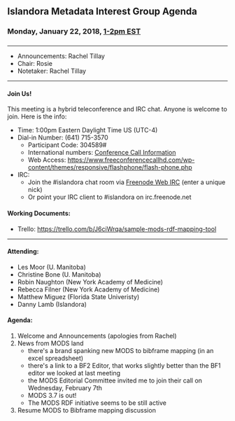 
## Islandora Metadata Interest Group Agenda
### Monday, January 22, 2018, [1-2pm EST](http://www.thetimezoneconverter.com/?t=1%20pm&tz=Toronto&)
### 
---
* Announcements: Rachel Tillay
* Chair: Rosie
* Notetaker: Rachel Tillay
---

#### Join Us!
This meeting is a hybrid teleconference and IRC chat. Anyone is welcome to join. Here is the info:
* Time: 1:00pm Eastern Daylight Time US (UTC-4)
* Dial-in Number: (641) 715-3570
  * Participant Code: 304589#
  * International numbers: [Conference Call Information](https://github.com/Islandora-CLAW/CLAW/wiki/Conference-Call-Information)
  * Web Access: https://www.freeconferencecallhd.com/wp-content/themes/responsive/flashphone/flash-phone.php
* IRC:
  * Join the #islandora chat room via [Freenode Web IRC](http://webchat.freenode.net/) (enter a unique nick)
  * Or point your IRC client to #islandora on irc.freenode.net
  
#### Working Documents:
* Trello: https://trello.com/b/J6ciWrqa/sample-mods-rdf-mapping-tool
---

#### Attending:
* Les Moor (U. Manitoba)
* Christine Bone (U. Manitoba)
* Robin Naughton (New York Academy of Medicine)
* Rebecca Filner (New York Academy of Medicine)
* Matthew Miguez (Florida State Univeristy)
* Danny Lamb (Islandora)

#### Agenda:
1. Welcome and Announcements (apologies from Rachel)
2. News from MODS land
     * there's a brand spanking new MODS to bibframe mapping (in an excel spreadsheet)
     * there's a link to a BF2 Editor, that works slightly better than the BF1 editor we looked at last meeting
     * the MODS Editorial Committee invited me to join their call on Wednesday, February 7th 
     * MODS 3.7 is out!
     * The MODS RDF initiative seems to be still active
3. Resume MODS to Bibframe mapping discussion
